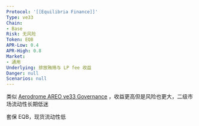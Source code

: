 ```yaml
---
Protocol: '[[Equilibria Finance]]'
Type: ve33
Chain:
- Base
Risk: 无风险
Token: EQB
APR-Low: 0.4
APR-High: 0.8
Market:
- 通用
Underlying: 排放贿赂与 LP fee 收益
Danger: null
Scenarios: null
---
```

类似 [Aerodrome AREO ve33 Governance](Aerodrome%20AREO%20ve33%20Governance.md) ，收益更高但是风险也更大，二级市场流动性长期低迷

套保 EQB，现货流动性低